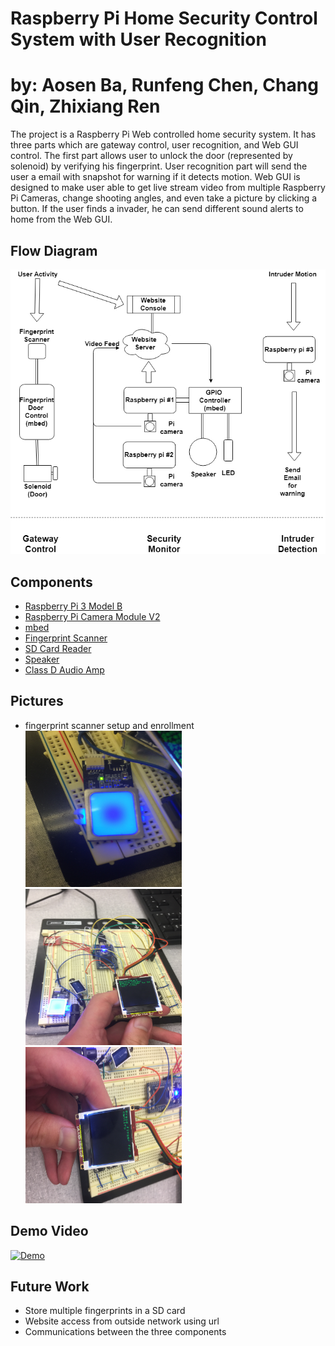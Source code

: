# Raspberry Pi Home Security Control System with User Recognition
# by: Aosen Ba, Runfeng Chen, Chang Qin, Zhixiang Ren

The project is a Raspberry Pi Web controlled home security system. It has three parts which are gateway control, user recognition, and Web GUI control. The first part allows user to unlock the door (represented by solenoid) by verifying his fingerprint. User recognition part will send the user a email with snapshot for warning if it detects motion. Web GUI is designed to make user able to get live stream video from multiple Raspberry Pi Cameras, change shooting angles, and even take a picture by clicking a button. If the user finds a invader, he can send different sound alerts to home from the Web GUI.

## Flow Diagram
![](Flow%20Diagram.jpg)

## Components
- [Raspberry Pi 3 Model B](https://www.raspberrypi.org/products/raspberry-pi-3-model-b/)
- [Raspberry Pi Camera Module V2](https://www.raspberrypi.org/products/camera-module-v2/)
- [mbed](https://os.mbed.com/platforms/mbed-LPC1768/)
- [Fingerprint Scanner](https://os.mbed.com/users/beanmachine44/notebook/fingerprint-scanner1/)
- [SD Card Reader](https://os.mbed.com/cookbook/SD-Card-File-System)
- [Speaker](https://os.mbed.com/users/4180_1/notebook/using-a-speaker-for-audio-output/)
- [Class D Audio Amp](https://os.mbed.com/users/4180_1/notebook/tpa2005d1-class-d-audio-amp/)

## Pictures
- fingerprint scanner setup and enrollment
<img width="250" height="250" src=/images/4.jpg> <img width="250" height="250" src=/images/3.jpg> <img width="250" height="250" src=/images/2.jpg>


## Demo Video
[![Demo](https://img.youtube.com/vi/x7tUQa1mYeM/0.jpg)](https://www.youtube.com/watch?v=x7tUQa1mYeM)

## Future Work
- Store multiple fingerprints in a SD card
- Website access from outside network using url
- Communications between the three components
